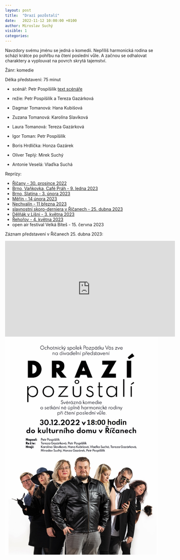 ```yaml
---
layout: post
title:  "Drazí pozůstalí"
date:   2022-11-12 10:00:00 +0100
author: Miroslav Suchý
visible: 1
categories: 
---
```

Navzdory svému jménu se jedná o komedii. Nepříliš harmonická rodina se schází krátce po pohřbu na čtení poslední vůle. A začnou se odhalovat charaktery a vyplouvat na povrch skrytá tajemství.

Žánr: komedie

Délka představení: 75 minut

 * scénář: Petr Pospíšilík [text scénáře](https://docs.google.com/document/d/1EvSBmPqqzlZnMRG0AIFLyJCZbT9dbnB3FNDAaW9jm3g/edit?usp=sharing)

 * režie: Petr Pospíšilík a Tereza Gazárková

 * Dagmar Tomanová: Hana Kubišová
 * Zuzana Tomanová: Karolína Slavíková
 * Laura Tomanová: Tereza Gazárková
 * Igor Toman: Petr Pospíšilík
 * Boris Hrdlička: Honza Gazárek
 * Oliver Teplý: Mirek Suchý
 * Antonie Veselá: Vlaďka Suchá

Reprízy:

 * [Říčany - 30. prosince 2022](https://www.facebook.com/events/657491022484535/)
 * [Brno, Vaňkovka, Café Práh - 9. ledna 2023](https://www.facebook.com/events/3216517691973108/)
 * [Brno, Slatina - 3. února 2023](https://www.facebook.com/events/1160486331547405/)
 * [Měřín - 14 února 2023](https://fb.me/e/3WxAvwrqL)
 * [Nechvalín - 11 března 2023](https://fb.me/e/40cf7dE8C)
 * [slavnostní skoro-derniera v Říčanech - 25. dubna 2023](https://fb.me/e/vtGimQpt)
 * [Dělňák v Líšni - 3. května 2023](https://fb.me/e/M8FgN5W4)
 * [Řehořov - 4. května 2023](https://fb.me/e/zBoJkITY)
 * open air festival Velká Bíteš - 15. června 2023

Záznam představení v Říčanech 25. dubna 2023:

<iframe width="560" height="315" src="https://www.youtube.com/embed/gq84R7SHUR4" title="YouTube video player" frameborder="0" allow="accelerometer; autoplay; clipboard-write; encrypted-media; gyroscope; picture-in-picture; web-share" allowfullscreen></iframe>


<img src="/img/drazi-pozustali.jpg" />
